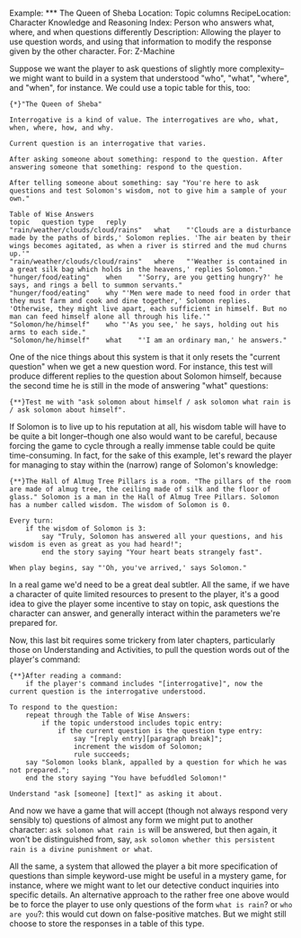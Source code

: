 Example: *** The Queen of Sheba
Location: Topic columns
RecipeLocation: Character Knowledge and Reasoning
Index: Person who answers what, where, and when questions differently
Description: Allowing the player to use question words, and using that information to modify the response given by the other character.
For: Z-Machine

  
Suppose we want the player to ask questions of slightly more complexity–we might want to build in a system that understood "who", "what", "where", and "when", for instance. We could use a topic table for this, too:

  

``` inform7
{*}"The Queen of Sheba"

Interrogative is a kind of value. The interrogatives are who, what, when, where, how, and why.

Current question is an interrogative that varies.

After asking someone about something: respond to the question. After answering someone that something: respond to the question.

After telling someone about something: say "You're here to ask questions and test Solomon's wisdom, not to give him a sample of your own."

Table of Wise Answers
topic	question type	reply
"rain/weather/clouds/cloud/rains"	what	"'Clouds are a disturbance made by the paths of birds,' Solomon replies. 'The air beaten by their wings becomes agitated, as when a river is stirred and the mud churns up.'"
"rain/weather/clouds/cloud/rains"	where	"'Weather is contained in a great silk bag which holds in the heavens,' replies Solomon."
"hunger/food/eating"	when	"'Sorry, are you getting hungry?' he says, and rings a bell to summon servants."
"hunger/food/eating"	why	"'Men were made to need food in order that they must farm and cook and dine together,' Solomon replies. 'Otherwise, they might live apart, each sufficient in himself. But no man can feed himself alone all through his life.'"
"Solomon/he/himself"	who	"'As you see,' he says, holding out his arms to each side."
"Solomon/he/himself"	what	"'I am an ordinary man,' he answers."
```

  
One of the nice things about this system is that it only resets the "current question" when we get a new question word. For instance, this test will produce different replies to the question about Solomon himself, because the second time he is still in the mode of answering "what" questions:

  

``` inform7
{**}Test me with "ask solomon about himself / ask solomon what rain is / ask solomon about himself".
```

  
If Solomon is to live up to his reputation at all, his wisdom table will have to be quite a bit longer–though one also would want to be careful, because forcing the game to cycle through a really immense table could be quite time-consuming. In fact, for the sake of this example, let's reward the player for managing to stay within the (narrow) range of Solomon's knowledge:

  

``` inform7
{**}The Hall of Almug Tree Pillars is a room. "The pillars of the room are made of almug tree, the ceiling made of silk and the floor of glass." Solomon is a man in the Hall of Almug Tree Pillars. Solomon has a number called wisdom. The wisdom of Solomon is 0.

Every turn:
	if the wisdom of Solomon is 3:
		say "Truly, Solomon has answered all your questions, and his wisdom is even as great as you had heard!";
		end the story saying "Your heart beats strangely fast".

When play begins, say "'Oh, you've arrived,' says Solomon."
```

  
In a real game we'd need to be a great deal subtler. All the same, if we have a character of quite limited resources to present to the player, it's a good idea to give the player some incentive to stay on topic, ask questions the character can answer, and generally interact within the parameters we're prepared for.

  
Now, this last bit requires some trickery from later chapters, particularly those on Understanding and Activities, to pull the question words out of the player's command:

  

``` inform7
{**}After reading a command:
	if the player's command includes "[interrogative]", now the current question is the interrogative understood.

To respond to the question:
	repeat through the Table of Wise Answers:
		if the topic understood includes topic entry:
			if the current question is the question type entry:
				say "[reply entry][paragraph break]";
				increment the wisdom of Solomon;
				rule succeeds;
	say "Solomon looks blank, appalled by a question for which he was not prepared.";
	end the story saying "You have befuddled Solomon!"

Understand "ask [someone] [text]" as asking it about.
```

  
And now we have a game that will accept (though not always respond very sensibly to) questions of almost any form we might put to another character: ``ask solomon what rain is`` will be answered, but then again, it won't be distinguished from, say, ``ask solomon whether this persistent rain is a divine punishment or what``.

  
All the same, a system that allowed the player a bit more specification of questions than simple keyword-use might be useful in a mystery game, for instance, where we might want to let our detective conduct inquiries into specific details. An alternative approach to the rather free one above would be to force the player to use only questions of the form ``what is rain``? or ``who are you``?: this would cut down on false-positive matches. But we might still choose to store the responses in a table of this type.

